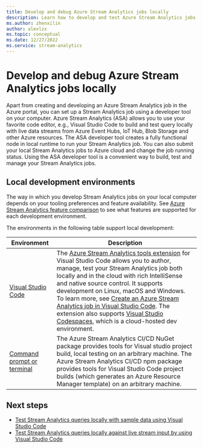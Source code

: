 ```yaml
---
title: Develop and debug Azure Stream Analytics jobs locally 
description: Learn how to develop and test Azure Stream Analytics jobs on your local computer before you run them in Azure portal.
ms.author: zhenxilin
author: alexlzx
ms.topic: conceptual
ms.date: 12/27/2022
ms.service: stream-analytics
---
```


# Develop and debug Azure Stream Analytics jobs locally

Apart from creating and developing an Azure Stream Analytics job in the Azure portal, you can set up a Stream Analytics job using a developer tool on your computer. Azure Stream Analytics (ASA) allows you to use your favorite code editor, e.g.,  Visual Studio Code to build and test query locally with live data streams from Azure Event Hubs, IoT Hub, Blob Storage and other Azure resources. The ASA developer tool creates a fully functional node in local runtime to run your Stream Analytics job. You can also submit your local Stream Analytics jobs to Azure cloud and change the job running status. Using the ASA developer tool is a convenient way to build, test and manage your Stream Analytics jobs.

## Local development environments

The way in which you develop Stream Analytics jobs on your local computer depends on your tooling preferences and feature availability. See [Azure Stream Analytics feature comparison](feature-comparison.md) to see what features are supported for each development environment.

The environments in the following table support local development:

|Environment                              |Description    |
|-----------------------------------------|------------|
|[Visual Studio Code](visual-studio-code-explore-jobs.md)| The [Azure Stream Analytics tools extension](https://marketplace.visualstudio.com/items?itemName=ms-bigdatatools.vscode-asa) for Visual Studio Code allows you to author, manage, test your Stream Analytics job both locally and in the cloud with rich IntelliSense and native source control. It supports development on Linux, macOS and Windows. To learn more, see [Create an Azure Stream Analytics job in Visual Studio Code](quick-create-visual-studio-code.md). The extension also supports [Visual Studio Codespaces](https://visualstudio.microsoft.com/services/visual-studio-codespaces/), which is a cloud-hosted dev environment.|
|[Command prompt or terminal](stream-analytics-tools-for-visual-studio-cicd.md)|The Azure Stream Analytics CI/CD NuGet package provides tools for Visual studio project build, local testing on an arbitrary machine. The Azure Stream Analytics CI/CD npm package provides tools for Visual Studio Code project builds (which generates an Azure Resource Manager template) on an arbitrary machine.|

## Next steps

* [Test Stream Analytics queries locally with sample data using Visual Studio Code](visual-studio-code-local-run.md)
* [Test Stream Analytics queries locally against live stream input by using Visual Studio Code](visual-studio-code-local-run-live-input.md)